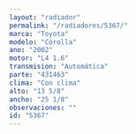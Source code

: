 ```yaml
---
layout: "radiador"
permalink: "/radiadores/5367/"
marca: "Toyota"
modelo: "Corolla"
ano: "2002"
motor: "L4 1.6"
transmision: "Automática"
parte: "431463"
clima: "Con clima"
alto: "13 5/8"
ancho: "25 1/8"
observaciones: ""
id: "5367"
---
```


